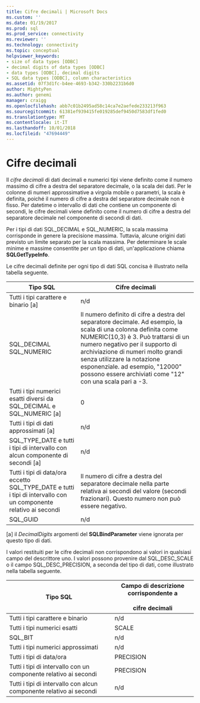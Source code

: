 ```yaml
---
title: Cifre decimali | Microsoft Docs
ms.custom: ''
ms.date: 01/19/2017
ms.prod: sql
ms.prod_service: connectivity
ms.reviewer: ''
ms.technology: connectivity
ms.topic: conceptual
helpviewer_keywords:
- size of data types [ODBC]
- decimal digits of data types [ODBC]
- data types [ODBC], decimal digits
- SQL data types [ODBC], column characteristics
ms.assetid: 07f3d1fc-b4ee-4693-b342-330b2231b6d0
author: MightyPen
ms.author: genemi
manager: craigg
ms.openlocfilehash: abb7c01b2495ad58c14ca7e2aefede233213f963
ms.sourcegitcommit: 61381ef939415fe019285def9450d7583df1fed0
ms.translationtype: MT
ms.contentlocale: it-IT
ms.lasthandoff: 10/01/2018
ms.locfileid: "47694449"
---
```

# <a name="decimal-digits"></a>Cifre decimali
Il *cifre decimali* di dati decimali e numerici tipi viene definito come il numero massimo di cifre a destra del separatore decimale, o la scala dei dati. Per le colonne di numeri approssimative a virgola mobile o parametri, la scala è definita, poiché il numero di cifre a destra del separatore decimale non è fisso. Per datetime o intervallo di dati che contiene un componente di secondi, le cifre decimali viene definito come il numero di cifre a destra del separatore decimale nel componente di secondi di dati.  
  
 Per i tipi di dati SQL_DECIMAL e SQL_NUMERIC, la scala massima corrisponde in genere la precisione massima. Tuttavia, alcune origini dati previsto un limite separato per la scala massima. Per determinare le scale minime e massime consentite per un tipo di dati, un'applicazione chiama **SQLGetTypeInfo**.  
  
 Le cifre decimali definite per ogni tipo di dati SQL concisa è illustrato nella tabella seguente.  
  
|Tipo SQL|Cifre decimali|  
|--------------|--------------------|  
|Tutti i tipi carattere e binario [a]|n/d|  
|SQL_DECIMAL<br />SQL_NUMERIC|Il numero definito di cifre a destra del separatore decimale. Ad esempio, la scala di una colonna definita come NUMERIC(10,3) è 3. Può trattarsi di un numero negativo per il supporto di archiviazione di numeri molto grandi senza utilizzare la notazione esponenziale. ad esempio, "12000" possono essere archiviati come "12" con una scala pari a -3.|  
|Tutti i tipi numerici esatti diversi da SQL_DECIMAL e SQL_NUMERIC [a]|0|  
|Tutti i tipi di dati approssimati [a]|n/d|  
|SQL_TYPE_DATE e tutti i tipi di intervallo con alcun componente di secondi [a]|n/d|  
|Tutti i tipi di data/ora eccetto SQL_TYPE_DATE e tutti i tipi di intervallo con un componente relativo ai secondi|Il numero di cifre a destra del separatore decimale nella parte relativa ai secondi del valore (secondi frazionari). Questo numero non può essere negativo.|  
|SQL_GUID|n/d|  
  
 [a] il *DecimalDigits* argomenti del **SQLBindParameter** viene ignorata per questo tipo di dati.  
  
 I valori restituiti per le cifre decimali non corrispondono ai valori in qualsiasi campo del descrittore uno. I valori possono provenire dal SQL_DESC_SCALE o il campo SQL_DESC_PRECISION, a seconda del tipo di dati, come illustrato nella tabella seguente.  
  
|Tipo SQL|Campo di descrizione corrispondente a<br /><br /> cifre decimali|  
|--------------|----------------------------------------------------------|  
|Tutti i tipi carattere e binario|n/d|  
|Tutti i tipi numerici esatti|SCALE|  
|SQL_BIT|n/d|  
|Tutti i tipi numerici approssimati|n/d|  
|Tutti i tipi di data/ora|PRECISION|  
|Tutti i tipi di intervallo con un componente relativo ai secondi|PRECISION|  
|Tutti i tipi di intervallo con alcun componente relativo ai secondi|n/d|
